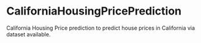 # CaliforniaHousingPricePrediction
California Housing Price prediction to predict house prices in California via dataset available.
